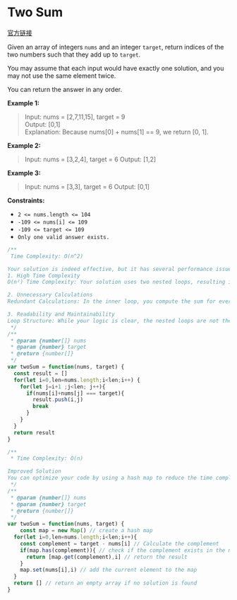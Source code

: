 # Two Sum

[官方链接](https://leetcode.com/problems/two-sum/description/)

Given an array of integers `nums` and an integer `target`, return indices of the two numbers such that they add up to `target`.

You may assume that each input would have exactly one solution, and you may not use the same element twice.

You can return the answer in any order.

**Example 1:**
> Input: nums = [2,7,11,15], target = 9 </br>
> Output: [0,1] </br>
> Explanation: Because nums[0] + nums[1] == 9, we return [0, 1]. </br>

**Example 2:**
> Input: nums = [3,2,4], target = 6
> Output: [1,2]

**Example 3:**
> Input: nums = [3,3], target = 6
> Output: [0,1]

**Constraints:**

- `2 <= nums.length <= 104`
- `-109 <= nums[i] <= 109`
- `-109 <= target <= 109`
- `Only one valid answer exists.`

```javascript
/**
 Time Complexity: O(n^2)

Your solution is indeed effective, but it has several performance issues and areas for improvement, especially when dealing with larger arrays. The main problems are as follows:
1. High Time Complexity
O(n²) Time Complexity: Your solution uses two nested loops, resulting in a time complexity of O(n²). This is inefficient for larger arrays. For example, if the length of nums increases to thousands or tens of thousands, the performance will significantly degrade.

2. Unnecessary Calculations
Redundant Calculations: In the inner loop, you compute the sum for every pair of elements. If a match is not found, those calculations are completely unnecessary. Using a hash table can help avoid redundant calculations and check for matching elements in constant time.

3. Readability and Maintainability
Loop Structure: While your logic is clear, the nested loops are not the most optimal approach, which might confuse other developers when maintaining the code, as this implementation isn't concise or straightforward.
 */
/**
 * @param {number[]} nums
 * @param {number} target
 * @return {number[]}
 */
var twoSum = function(nums, target) {
  const result = []
  for(let i=0,len=nums.length;i<len;i++) {
    for(let j=i+1 ;j<len; j++){
      if(nums[i]+nums[j] === target){
        result.push(i,j)
        break
      }
    }
  }
  return result
}
```

```javascript
/**
 * Time Complexity: O(n)

Improved Solution
You can optimize your code by using a hash map to reduce the time complexity to O(n). Here’s an example of the improved code
 */
/**
 * @param {number[]} nums
 * @param {number} target
 * @return {number[]}
 */
var twoSum = function(nums, target) {
    const map = new Map() // create a hash map
  for(let i=0,len=nums.length;i<len;i++){
    const complement = target - nums[i] // Calculate the complement 
    if(map.has(complement)){ // check if the complement exists in the map
      return [map.get(complement),i] // return the result
    }
    map.set(nums[i],i) // add the current element to the map
  }
  return [] // return an empty array if no solution is found
}
```
